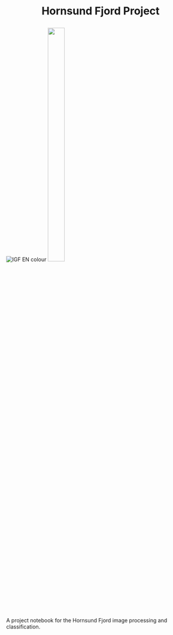 # <p align="center"> Hornsund Fjord Project </p>
![IGF EN colour](https://github.com/user-attachments/assets/483cf5b9-7cb0-412c-a136-7f0ba8e32656)
<img src="https://github.com/user-attachments/assets/483cf5b9-7cb0-412c-a136-7f0ba8e32656.png" width=30% height=40%>

A project notebook for the Hornsund Fjord image processing and classification.

